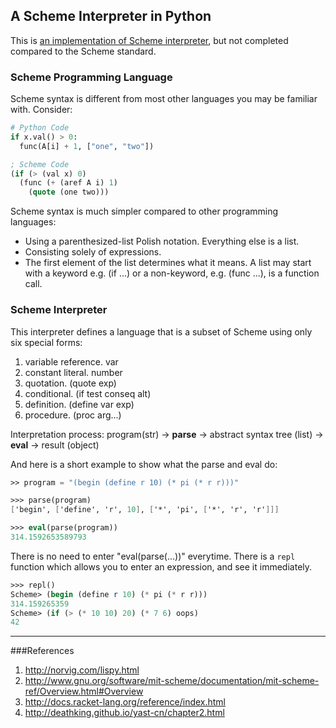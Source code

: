 ## A Scheme Interpreter in Python

This is [an implementation of Scheme interpreter][1], but not completed
compared to the Scheme standard.

### Scheme Programming Language
Scheme syntax is different from most other languages you may be familiar
with. Consider:

```Python
# Python Code
if x.val() > 0:
  func(A[i] + 1, ["one", "two"])
```

```Scheme
; Scheme Code
(if (> (val x) 0)
  (func (+ (aref A i) 1)
    (quote (one two)))
```

Scheme syntax is much simpler compared to other programming languages:

- Using a parenthesized-list Polish notation. Everything else is a list.
- Consisting solely of expressions.
- The first element of the list determines what it means. A list may start with a keyword e.g. (if ...) or a non-keyword, e.g. (func ...), is a function call.


### Scheme Interpreter

This interpreter defines a language that is a subset of Scheme using
only six special forms:

1. variable reference. var
2. constant literal. number
3. quotation. (quote exp)
4. conditional. (if test conseq alt)
5. definition. (define var exp)
6. procedure. (proc arg...)

Interpretation process:
program(str) -> **parse** -> abstract syntax tree (list) -> **eval** ->
result (object)

And here is a short example to show what the parse and eval do:
```Scheme
>> program = "(begin (define r 10) (* pi (* r r)))"

>>> parse(program)
['begin', ['define', 'r', 10], ['*', 'pi', ['*', 'r', 'r']]]

>>> eval(parse(program))
314.1592653589793
```

There is no need to enter "eval(parse(...))" everytime. There is a
`repl` function which allows you to enter an expression, and see it
immediately.

```Scheme
>>> repl()
Scheme> (begin (define r 10) (* pi (* r r)))
314.159265359
Scheme> (if (> (* 10 10) 20) (* 7 6) oops)
42
```
---
###References
1. http://norvig.com/lispy.html
2. http://www.gnu.org/software/mit-scheme/documentation/mit-scheme-ref/Overview.html#Overview
3. http://docs.racket-lang.org/reference/index.html
4. http://deathking.github.io/yast-cn/chapter2.html


  [1]: http://norvig.com/lispy.html
  



 
